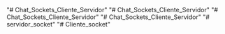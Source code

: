 "# Chat_Sockets_Cliente_Servidor" 
"# Chat_Sockets_Cliente_Servidor" 
"# Chat_Sockets_Cliente_Servidor" 
"# Chat_Sockets_Cliente_Servidor" 
"# servidor_socket" 
"# Cliente_socket" 
